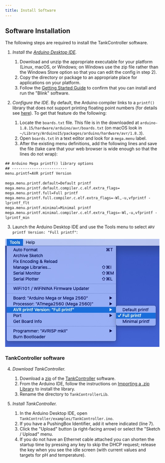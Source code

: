 ```yaml
---
title: Install Software
---
```


## Software Installation

The following steps are required to install the TankController software.

1. _Install the [Arduino Desktop IDE](https://www.arduino.cc/en/software)._
    1. Download and unzip the appropriate executable for your platform (Linux, macOS, or Windows; on Windows use the zip file rather than the Windows Store option so that you can edit the config in step 2).
    2. Copy the directory or package to an appropriate place for applications on your platform.
    3. Follow the [Getting Started Guide](https://www.arduino.cc/en/Guide/ArduinoMega2560) to confirm that you can install and run the "Blink" software.

2. _Configure the IDE._ By default, the Arduino compiler links to a `printf()` library that does not support printing floating point numbers (for details see [here](https://forum.arduino.cc/t/no-sprintf-float-formatting-come-back-five-year/331790/6)). To get that feature do the following:
    1. Locate the `boards.txt` file. This file is in the downloaded at `arduino-1.8.15/hardware/arduino/avr/boards.txt` (on macOS look in `~/Library/Arduino15/packages/arduino/hardware/avr/1.8.3`).
    2. Open `boards.txt` in a text editor and look for a `mega.menu` label.
    3. After the existing menu definitions, add the following lines and save the file (take care that your web browser is wide enough so that the lines do not wrap):

```text
## Arduino Mega printf() library options
## -------------------------
menu.printf=AVR printf Version

mega.menu.printf.default=Default printf
mega.menu.printf.default.compiler.c.elf.extra_flags=
mega.menu.printf.full=Full printf
mega.menu.printf.full.compiler.c.elf.extra_flags=-Wl,-u,vfprintf -lprintf_flt
mega.menu.printf.minimal=Minimal printf
mega.menu.printf.minimal.compiler.c.elf.extra_flags=-Wl,-u,vfprintf -lprintf_min
```

3. Launch the Arduino Desktop IDE and use the Tools menu to select `ARV printf Version: "Full printf"`:

![IDE Tools Menu](/assets/images/IDE_tools_menu.jpg)

### TankController software

4. _Download TankController._
    1. Download a [zip](https://github.com/Open-Acidification/TankController/releases) of the [TankController](https://github.com/Open-Acidification/TankController) software.
    2. From the Arduino IDE, follow the instructions on [Importing a .zip Library](https://www.arduino.cc/en/guide/libraries) to install the library.
    3. Rename the directory to `TankControllerLib`.

5. _Install TankController._
    1. In the Arduino Desktop IDE, open `TankController/examples/TankController.ino`.
    2. If you have a PushingBox Identifier, add it where indicated (line 7).
    3. Click the "Upload" button (a right-facing arrow) or select the "Sketch / Upload" menu.
    4. If you do not have an Ethernet cable attached you can shorten the startup time by pressing any key to skip the DHCP request; release the key when you see the idle screen (with current values and targets for pH and temperature).

